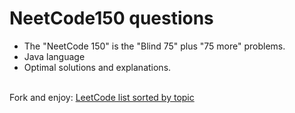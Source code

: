 # NeetCode150 questions
* The "NeetСode 150" is the "Blind 75" plus "75 more" problems.
* Java language
* Optimal solutions and explanations.
<br />
Fork and enjoy: <a href="https://leetcode.com/problem-list/vnqk0pv5/" target="_blank">LeetCode list sorted by topic</a> <br />
